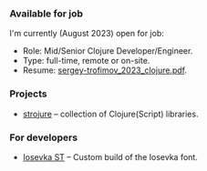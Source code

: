 ### Available for job

I'm currently (August 2023) open for job:

- Role: Mid/Senior Clojure Developer/Engineer.
- Type: full-time, remote or on-site.
- Resume: [sergey-trofimov_2023_clojure.pdf](https://drive.google.com/file/d/1cWfn3JedycBFNek-VVUJXnAiYh2vkXHh/view?usp=drive_link).

### Projects

- [strojure](https://github.com/strojure) – collection of Clojure(Script) libraries.

### For developers

- [Iosevka ST](https://github.com/serioga/iosevka-st) – Custom build of the Iosevka font.

<!--
**serioga/serioga** is a ✨ _special_ ✨ repository because its `README.md` (this file) appears on your GitHub profile.

Here are some ideas to get you started:

- 🔭 I’m currently working on ...
- 🌱 I’m currently learning ...
- 👯 I’m looking to collaborate on ...
- 🤔 I’m looking for help with ...
- 💬 Ask me about ...
- 📫 How to reach me: ...
- 😄 Pronouns: ...
- ⚡ Fun fact: ...
-->
